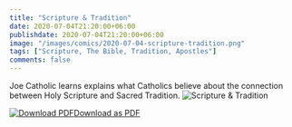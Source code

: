 ```yaml
---
title: "Scripture & Tradition"
date: 2020-07-04T21:20:00+06:00
publishdate: 2020-07-04T21:20:00+06:00
image: "/images/comics/2020-07-04-scripture-tradition.png"
tags: ["Scripture, The Bible, Tradition, Apostles"]
comments: false
---
```

Joe Catholic learns explains what Catholics believe about the connection between Holy Scripture and Sacred Tradition.
![Scripture & Tradition](/images/comics/2020-07-04-scripture-tradition.png)

<div id="pdf-dl-box">
<a href="https://joecatholic.com/static/images/comics/pdf/2020-07-04-Scripture-Tradition.pdf"><img src="https://joecatholic.com/images/pdf-download.png" alt="Download PDF">Download as PDF</a>
</div>
